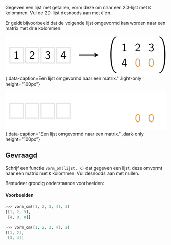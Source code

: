 Gegeven een lijst met getallen, vorm deze om naar een 2D-lijst met `K` kolommen. Vul de 2D-lijst desnoods aan met `0`'en.

Er geldt bijvoorbeeld dat de volgende lijst omgevormd kan worden naar een matrix met drie kolommen.

![Een lijst omgevormd naar een matrix.](media/image.png "Een lijst omgevormd naar een matrix."){:data-caption=Een lijst omgevormd naar een matrix." .light-only height="100px"}

![Een lijst omgevormd naar een matrix.](media/image_dark.png "Een lijst omgevormd naar een matrix."){:data-caption="Een lijst omgevormd naar een matrix." .dark-only height="100px"}

## Gevraagd
Schrijf een functie `vorm_om(lijst, K)` dat gegeven een lijst, deze omvormt naar een matrix met `K` kolommen. Vul desnoods aan met nullen.

Bestudeer grondig onderstaande voorbeelden:

#### Voorbeelden

```python
>>> vorm_om([1, 2, 3, 4], 3)
[[1, 2, 3],
 [4, 0, 0]]
```


```python
>>> vorm_om([1, 2, 3, 4], 2)
[[1, 2],
 [3, 4]]
```